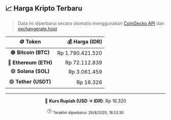 

<!-- HARGA_KRIPTO -->
## 📈 Harga Kripto Terbaru

> Data ini diperbarui secara otomatis menggunakan [CoinGecko API](https://www.coingecko.com/) dan [exchangerate.host](https://exchangerate.host/)

<div align="center">

| 🪙 Token | 💰 Harga (IDR) |
|:------:|---------------:|
| 🟠 **Bitcoin (BTC)**   | Rp 1.790.421.520 |
| 🔵 **Ethereum (ETH)**  | Rp 72.112.839 |
| 🟣 **Solana (SOL)**    | Rp 3.061.459 |
| 🟢 **Tether (USDT)**   | Rp 16.326 |

---

💱 **Kurs Rupiah (USD → IDR)**: Rp 16.320

🕒 <sub>Terakhir diperbarui: 26/8/2025, 18.53.30</sub>

</div>
<!-- /HARGA_KRIPTO -->
